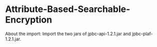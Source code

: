 # Attribute-Based-Searchable-Encryption
About the import:
Import the two jars of jpbc-api-1.2.1.jar and jpbc-plaf-1.2.1.jar.
